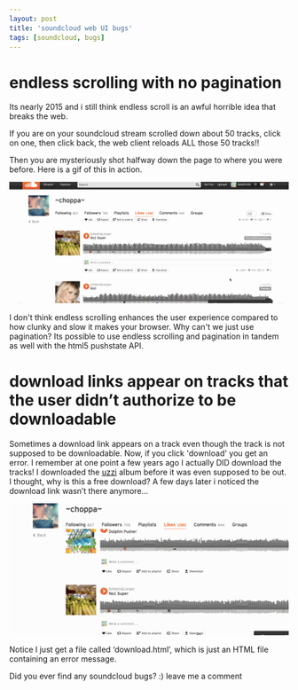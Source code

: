 ```yaml
---
layout: post
title: 'soundcloud web UI bugs'
tags: [soundcloud, bugs]
---
```


# endless scrolling with no pagination

Its nearly 2015 and i still think endless scroll is an awful horrible idea that breaks the web.

If you are on your soundcloud stream scrolled down about 50 tracks, click on one, then click back, the web client reloads ALL those 50 tracks!!

Then you are mysteriously shot halfway down the page to where you were before. Here is a gif of this in action.

![endless scrolling annoyance](/assets/images/soundcloud_endless_scrolling_annoyance.gif)

I don't think endless scrolling enhances the user experience compared to how clunky and slow it makes your browser. Why can't we just use pagination? Its possible to use endless scrolling and pagination in tandem as well with the html5 pushstate API.

# download links appear on tracks that the user didn’t authorize to be downloadable

Sometimes a download link appears on a track even though the track is not supposed to be downloadable. Now, if you click 'download' you get an error. I remember at one point a few years ago I actually DID download the tracks! I downloaded the [uzzi](https://soundcloud.com/ball-trap-music) album before it was even supposed to be out. I thought, why is this a free download? A few days later i noticed the download link wasn’t there anymore...

![download bug](/assets/images/soundcloud_download_bug.gif)

Notice I just get a file called ‘download.html’, which is just an HTML file containing an error message.

Did you ever find any soundcloud bugs? :) leave me a comment

